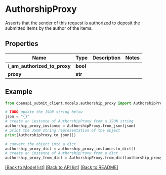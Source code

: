 # AuthorshipProxy

Asserts that the sender of this request is authorized to deposit the submitted items by the author of the items.

## Properties

Name | Type | Description | Notes
------------ | ------------- | ------------- | -------------
**i_am_authorized_to_proxy** | **bool** |  | 
**proxy** | **str** |  | 

## Example

```python
from openapi_submit_client.models.authorship_proxy import AuthorshipProxy

# TODO update the JSON string below
json = "{}"
# create an instance of AuthorshipProxy from a JSON string
authorship_proxy_instance = AuthorshipProxy.from_json(json)
# print the JSON string representation of the object
print(AuthorshipProxy.to_json())

# convert the object into a dict
authorship_proxy_dict = authorship_proxy_instance.to_dict()
# create an instance of AuthorshipProxy from a dict
authorship_proxy_from_dict = AuthorshipProxy.from_dict(authorship_proxy_dict)
```
[[Back to Model list]](../README.md#documentation-for-models) [[Back to API list]](../README.md#documentation-for-api-endpoints) [[Back to README]](../README.md)


